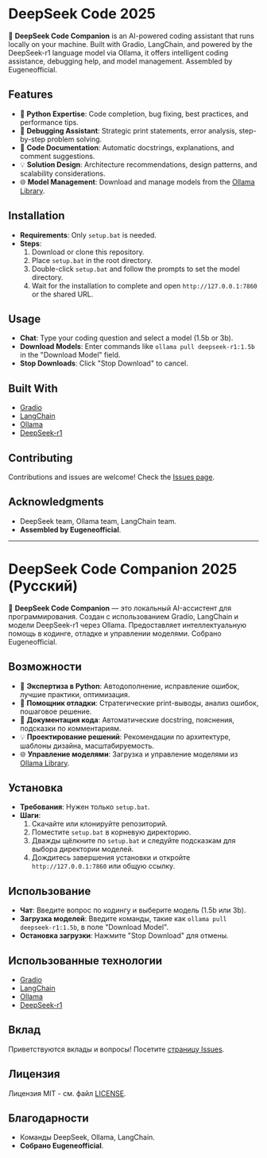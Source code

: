 # DeepSeek Code 2025

🚀 **DeepSeek Code Companion** is an AI-powered coding assistant that runs locally on your machine. Built with Gradio, LangChain, and powered by the DeepSeek-r1 language model via Ollama, it offers intelligent coding assistance, debugging help, and model management. Assembled by Eugeneofficial.

## Features
- 🐍 **Python Expertise**: Code completion, bug fixing, best practices, and performance tips.
- 🐞 **Debugging Assistant**: Strategic print statements, error analysis, step-by-step problem solving.
- 📝 **Code Documentation**: Automatic docstrings, explanations, and comment suggestions.
- 💡 **Solution Design**: Architecture recommendations, design patterns, and scalability considerations.
- 🌐 **Model Management**: Download and manage models from the [Ollama Library](https://ollama.com/library).

## Installation
- **Requirements**: Only `setup.bat` is needed.
- **Steps**:
  1. Download or clone this repository.
  2. Place `setup.bat` in the root directory.
  3. Double-click `setup.bat` and follow the prompts to set the model directory.
  4. Wait for the installation to complete and open `http://127.0.0.1:7860` or the shared URL.

## Usage
- **Chat**: Type your coding question and select a model (1.5b or 3b).
- **Download Models**: Enter commands like `ollama pull deepseek-r1:1.5b` in the "Download Model" field.
- **Stop Downloads**: Click "Stop Download" to cancel.

## Built With
- [Gradio](https://www.gradio.app/)
- [LangChain](https://python.langchain.com/)
- [Ollama](https://ollama.ai/)
- [DeepSeek-r1](https://ollama.com/library/deepseek-r1)

## Contributing
Contributions and issues are welcome! Check the [Issues page](https://github.com/Eugeneofficial/-DeepSeek-Code/issues).


## Acknowledgments
- DeepSeek team, Ollama team, LangChain team.
- **Assembled by Eugeneofficial**.

---

# DeepSeek Code Companion 2025 (Русский)

🚀 **DeepSeek Code Companion** — это локальный AI-ассистент для программирования. Создан с использованием Gradio, LangChain и модели DeepSeek-r1 через Ollama. Предоставляет интеллектуальную помощь в кодинге, отладке и управлении моделями. Собрано Eugeneofficial.

## Возможности
- 🐍 **Экспертиза в Python**: Автодополнение, исправление ошибок, лучшие практики, оптимизация.
- 🐞 **Помощник отладки**: Стратегические print-выводы, анализ ошибок, пошаговое решение.
- 📝 **Документация кода**: Автоматические docstring, пояснения, подсказки по комментариям.
- 💡 **Проектирование решений**: Рекомендации по архитектуре, шаблоны дизайна, масштабируемость.
- 🌐 **Управление моделями**: Загрузка и управление моделями из [Ollama Library](https://ollama.com/library).

## Установка
- **Требования**: Нужен только `setup.bat`.
- **Шаги**:
  1. Скачайте или клонируйте репозиторий.
  2. Поместите `setup.bat` в корневую директорию.
  3. Дважды щёлкните по `setup.bat` и следуйте подсказкам для выбора директории моделей.
  4. Дождитесь завершения установки и откройте `http://127.0.0.1:7860` или общую ссылку.

## Использование
- **Чат**: Введите вопрос по кодингу и выберите модель (1.5b или 3b).
- **Загрузка моделей**: Введите команды, такие как `ollama pull deepseek-r1:1.5b`, в поле "Download Model".
- **Остановка загрузки**: Нажмите "Stop Download" для отмены.

## Использованные технологии
- [Gradio](https://www.gradio.app/)
- [LangChain](https://python.langchain.com/)
- [Ollama](https://ollama.ai/)
- [DeepSeek-r1](https://ollama.com/library/deepseek-r1)

## Вклад
Приветствуются вклады и вопросы! Посетите [страницу Issues](https://github.com/Eugeneofficial/-DeepSeek-Code/issues).

## Лицензия
Лицензия MIT - см. файл [LICENSE](LICENSE).

## Благодарности
- Команды DeepSeek, Ollama, LangChain.
- **Собрано Eugeneofficial**.
